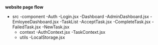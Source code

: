 **website page flow**
- src
    -component
        -Auth
            -Login.jsx
        -Dashboard
            -AdminDashboard.jsx
            -EmloyeeDashboard.jsx
        -TaskList
            -AcceptTask.jsx
            -CompleteTask.jsx
            -FailedTask.jsx
            -NewTask.jsx
    - context
        -AuthContext.jsx
        -TaskContext.jsx
    - utils
        -LocalStorage.jsx